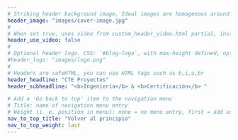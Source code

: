 ```yaml
---
# Striking header background image, Ideal images are homogenous around the centre and contrasting to the text. Non-ideal images can use `title_guard`
header_image: "images/cover-image.jpg"
#
# When set true, uses video from custom_header_video.html partial, instead of header_image
header_use_video: false
#
# Optional header logo. CSS: `#blog-logo`, with max-height defined, optimize to prevent scaling
#header_logo: "images/logo.png"
#
# Headers are safeHTML, you can use HTML tags such as b,i,u,br
header_headline: "CTE Proyectos"
header_subheadline: "<b>Ingeniería</b> & <b>Certificación</b> "

# Add a 'Go back to top' item to the navigation menu
# Title: name of navigation menu entry
# Weight (i. e. position in menu): none = no menu entry, first = add as first entry, last = ad as last entry
nav_to_top_title: "Volver al principio"
nav_to_top_weight: last
---
```

